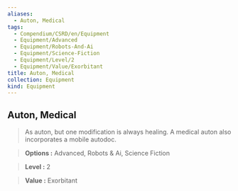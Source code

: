 ```yaml
---
aliases:
  - Auton, Medical
tags:
  - Compendium/CSRD/en/Equipment
  - Equipment/Advanced
  - Equipment/Robots-And-Ai
  - Equipment/Science-Fiction
  - Equipment/Level/2
  - Equipment/Value/Exorbitant
title: Auton, Medical
collection: Equipment
kind: Equipment
---
```

## Auton, Medical    
    
>As auton, but one modification is always healing. A medical auton also incorporates a mobile autodoc.    
> **Options :** Advanced, Robots & Ai, Science Fiction    
> **Level :** 2    
> **Value :** Exorbitant